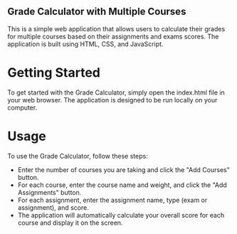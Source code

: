 ## Grade Calculator with Multiple Courses
This is a simple web application that allows users to calculate their grades for multiple courses based on their assignments and exams scores. The application is built using HTML, CSS, and JavaScript.

# Getting Started
To get started with the Grade Calculator, simply open the index.html file in your web browser. The application is designed to be run locally on your computer.

# Usage
To use the Grade Calculator, follow these steps:

* Enter the number of courses you are taking and click the "Add Courses" button.
* For each course, enter the course name and weight, and click the "Add Assignments" button.
* For each assignment, enter the assignment name, type (exam or assignment), and score.
* The application will automatically calculate your overall score for each course and display it on the screen.
